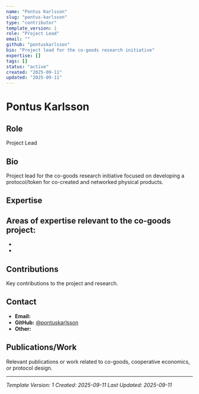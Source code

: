 ```yaml
---
name: "Pontus Karlsson"
slug: "pontus-karlsson"
type: "contributor"
template_version: 1
role: "Project Lead"
email: ""
github: "pontuskarlsson"
bio: "Project lead for the co-goods research initiative"
expertise: []
tags: []
status: "active"
created: "2025-09-11"
updated: "2025-09-11"
---
```


# Pontus Karlsson

## Role
Project Lead

## Bio
Project lead for the co-goods research initiative focused on developing a protocol/token for co-created and networked physical products.

## Expertise
Areas of expertise relevant to the co-goods project:
- 
- 
- 

## Contributions
Key contributions to the project and research.

## Contact
- **Email:** 
- **GitHub:** [@pontuskarlsson](https://github.com/pontuskarlsson)
- **Other:** 

## Publications/Work
Relevant publications or work related to co-goods, cooperative economics, or protocol design.

---
*Template Version: 1*
*Created: 2025-09-11*
*Last Updated: 2025-09-11*